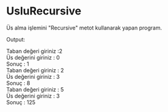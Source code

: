 # UsluRecursive
Üs alma işlemini "Recursive" metot kullanarak yapan program.

Output: 

Taban değeri giriniz :2 </br >
Üs değerini giriniz : 0 </br >
Sonuç : 1 </br >
Taban değeri giriniz : 2 </br >
Üs değerini giriniz : 3 </br >
Sonuç : 8 </br >
Taban değeri giriniz : 5 </br >
Üs değerini giriniz : 3 </br >
Sonuç : 125
